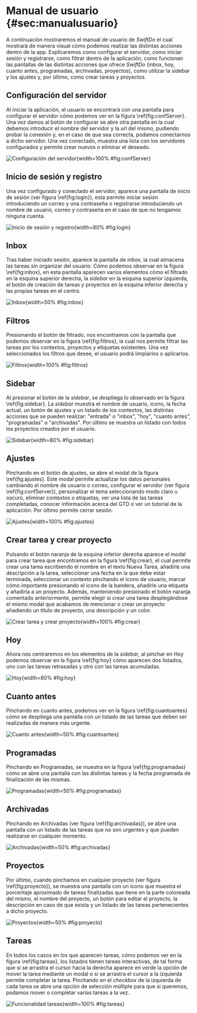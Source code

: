 # Manual de usuario {#sec:manualusuario}

A continuación mostraremos el manual de usuario de *SwiftDo* el cual mostrará de manera visual cómo podemos realizar las distintas acciones dentro de la app. Explicaremos como configurar el servidor, como iniciar sesión y registrarse, como filtrar dentro de la aplicación, como funcionan las pantallas de las distintas acciones que ofrece *SwiftDo* (inbox, hoy, cuanto antes, programadas, archivadas, proyectos), como utilizar la sidebar y los ajustes y, por último, como crear tareas y proyectos.

## Configuración del servidor

Al iniciar la aplicación, el usuario se encontrará con una pantalla para configurar el servidor cómo podemos ver en la figura \ref{fig:confServer}. Una vez damos al botón de configurar se abre otra pantalla en la cual debemos introducir el nombre del servidor y la url del mismo, pudiendo probar la conexión y, en el caso de que sea correcta, podamos conectarnos a dicho servidor. Una vez conectado, muestra una lista con los servidores configurados y permite crear nuevos o eliminar el deseado.

![Configuración del servidor](img/servidorFinal.png){width=100% #fig:confServer}

## Inicio de sesión y registro

Una vez configurado y conectado el servidor, aparece una pantalla de inicio de sesión (ver figura \ref{fig:login}), esta permite iniciar sesión introduciendo un correo y una contraseña o registrarse introduciendo un nombre de usuario, correo y contraseña en el caso de que no tengamos ninguna cuenta.

![Inicio de sesión y registro](img/loginFinal.png){width=80% #fig:login}

## Inbox

Tras haber iniciado sesión, aparece la pantalla de *inbox*, la cual almacena las tareas sin organizar del usuario. Cómo podemos observar en la figura \ref{fig:inbox}, en esta pantalla aparecen varios elementos cómo el filtrado en la esquina superior derecha, la *sidebar* en la esquina superior izquierda, el botón de creación de tareas y proyectos en la esquina inferior derecha y las propias tareas en el centro. 

![Inbox](img/inbox.png){width=50% #fig:inbox}

## Filtros

Presionando el botón de filtrado, nos encontramos con la pantalla que podemos observar en la figura \ref{fig:filtros}, la cual nos permite filtrar las tareas por los contextos, proyectos y etiquetas existentes. Una vez seleccionados los filtros que desee, el usuario podrá limpiarlos o aplicarlos.

![Filtros](img/filtrosFinal.png){width=100% #fig:filtros}

## Sidebar

Al presionar el botón de la *sidebar*, se despliega lo observado en la figura \ref{fig:sidebar}.
La *sidebar* muestra el nombre de usuario, icono, la fecha actual, un botón de ajustes y un listado de los contextos, las distintas acciones que se pueden realizar: "entrada" o "inbox", "hoy", "cuanto antes", "programadas" o "archivadas". Por último se muestra un listado con todos los proyectos creados por el usuario.

![Sidebar](img/sidebarFinal.png){width=80% #fig:sidebar}

## Ajustes

Pinchando en el botón de ajustes, se abre el modal de la figura \ref{fig:ajustes}. Este modal permite actualizar los datos personales cambiando el nombre de usuario o correo, configurar el servidor (ver figura \ref{fig:confServer}), personalizar el tema seleccionando modo claro u oscuro, eliminar contextos o etiquetas, ver una lista de las tareas completadas, conocer información acerca del GTD o ver un tutorial de la aplicación. Por último permite cerrar sesión.

![Ajustes](img/ajustesFinal.png){width=100% #fig:ajustes}

## Crear tarea y crear proyecto

Pulsando el botón naranja de la esquina inferior derecha aparece el modal para crear tarea que encontramos en la figura \ref{fig:crear}, el cual permite crear una tarea escribiendo el nombre en el texto Nueva Tarea, añadirle una descripción a la tarea, seleccionar una fecha en la que debe estar terminada, seleccionar un contexto pinchando el icono de usuario, marcar cómo importante presionando el icono de la bandera, añadirle una etiqueta y añadirla a un proyecto.
Además, manteniendo presionado el botón naranja comentado anteriormente, permite elegir si crear una tarea desplegándose el mismo modal que acabamos de mencionar o crear un proyecto añadiendo un título de proyecto, una descripción y un color.

![Crear tarea y crear proyecto](img/crearFinal.png){width=100% #fig:crear}

## Hoy

Ahora nos centraremos en los elementos de la *sidebar*, al pinchar en Hoy podemos observar en la figura \ref{fig:hoy} cómo aparecen dos listados, uno con las tareas retrasadas y otro con las tareas acumuladas.

![Hoy](img/hoyFinal.png){width=80% #fig:hoy}

## Cuanto antes

Pinchando en cuanto antes, podemos ver en la figura \ref{fig:cuantoantes} cómo se despliega una pantalla con un listado de las tareas que deben ser realizadas de manera más urgente.

![Cuanto antes](img/cuantoantes.png){width=50% #fig:cuantoantes}

## Programadas

Pinchando en Programadas, se muestra en la figura \ref{fig:programadas} cómo se abre una pantalla con las distintas tareas y la fecha programada de finalización de las mismas.

![Programadas](img/programadas.png){width=50% #fig:programadas}

## Archivadas

Pinchando en Archivadas (ver figura \ref{fig:archivadas}), se abre una pantalla con un listado de las tareas que no son urgentes y que pueden realizarse en cualquier momento.

![Archivadas](img/archivadas.png){width=50% #fig:archivadas}

## Proyectos

Por último, cuando pinchamos en cualquier proyecto (ver figura \ref{fig:proyecto}), se muestra una pantalla con un icono que muestra el porcentaje aproximado de tareas finalizadas que tiene en la parte coloreada del mismo, el nombre del proyecto, un botón para editar el proyecto, la descripción en caso de que exista y un listado de las tareas pertenecientes a dicho proyecto.

![Proyectos](img/proyecto.png){width=50% #fig:proyecto}

## Tareas

En todos los casos en los que aparecen tareas, cómo podemos ver en la figura \ref{fig:tareas}, los listados tienen tareas interactivas, de tal forma que si se arrastra el cursor hacia la derecha aparece en verde la opción de mover la tarea mediante un modal o si se arrastra el cursor a la izquierda permite completar la tarea. Pinchando en el *checkbox* de la izquierda de cada tarea se abre una opción de selección múltiple para que si queremos, podamos mover o completar varias tareas a la vez.

![Funcionalidad tareas](img/tareasFinal.png){width=100% #fig:tareas}
